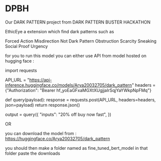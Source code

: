 # DPBH


Our DARK PATTERN project from DARK PATTERN BUSTER HACKATHON

EthicEye a extension which find dark patterns such as 

Forced Action
Misdirection
Not Dark Pattern
Obstruction
Scarcity
Sneaking
Social Proof
Urgency

for you to run this model you can either use API from model hosted on hugging face : 

import requests

API_URL = "https://api-inference.huggingface.co/models/Arya20032705/dark_pattern"
headers = {"Authorization": "Bearer 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"}

def query(payload):
	response = requests.post(API_URL, headers=headers, json=payload)
	return response.json()
	
output = query({
	"inputs": "20% off buy now fast",
})


OR 


you can download the model from : https://huggingface.co/Arya20032705/dark_pattern

you should then make a folder named as fine_tuned_bert_model
in that folder paste the downloads






